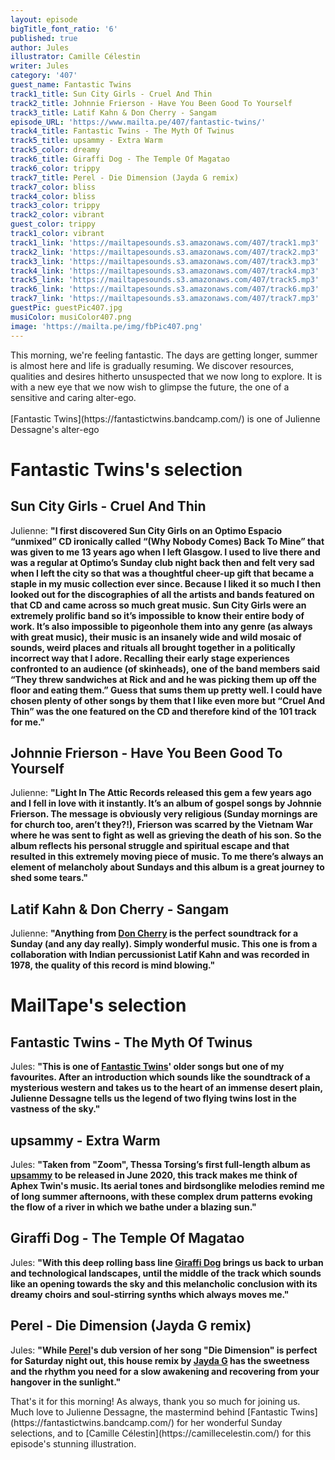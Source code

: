```yaml
---
layout: episode
bigTitle_font_ratio: '6'
published: true
author: Jules
illustrator: Camille Célestin
writer: Jules
category: '407'
guest_name: Fantastic Twins
track1_title: Sun City Girls - Cruel And Thin
track2_title: Johnnie Frierson - Have You Been Good To Yourself
track3_title: Latif Kahn & Don Cherry - Sangam
episode_URL: 'https://www.mailta.pe/407/fantastic-twins/'
track4_title: Fantastic Twins - The Myth Of Twinus
track5_title: upsammy - Extra Warm
track5_color: dreamy
track6_title: Giraffi Dog - The Temple Of Magatao
track6_color: trippy
track7_title: Perel - Die Dimension (Jayda G remix)
track7_color: bliss
track4_color: bliss
track3_color: trippy
track2_color: vibrant
guest_color: trippy
track1_color: vibrant
track1_link: 'https://mailtapesounds.s3.amazonaws.com/407/track1.mp3'
track2_link: 'https://mailtapesounds.s3.amazonaws.com/407/track2.mp3'
track3_link: 'https://mailtapesounds.s3.amazonaws.com/407/track3.mp3'
track4_link: 'https://mailtapesounds.s3.amazonaws.com/407/track4.mp3'
track5_link: 'https://mailtapesounds.s3.amazonaws.com/407/track5.mp3'
track6_link: 'https://mailtapesounds.s3.amazonaws.com/407/track6.mp3'
track7_link: 'https://mailtapesounds.s3.amazonaws.com/407/track7.mp3'
guestPic: guestPic407.jpg
musiColor: musiColor407.png
image: 'https://mailta.pe/img/fbPic407.png'
---
```

<p id="introduction"> This morning, we're feeling fantastic. The days are getting longer, summer is almost here and life is gradually resuming. We discover resources, qualities and desires hitherto unsuspected that we now long to explore. It is with a new eye that we now wish to glimpse the future, the one of a sensitive and caring alter-ego.
<br><br>
[Fantastic Twins](https://fantastictwins.bandcamp.com/) is one of Julienne Dessagne's alter-ego
</p>


# Fantastic Twins's selection

## Sun City Girls - Cruel And Thin
Julienne: **"**I first discovered Sun City Girls on an Optimo Espacio “unmixed” CD ironically called “(Why Nobody Comes) Back To Mine” that was given to me 13 years ago when I left Glasgow. I used to live there and was a regular at Optimo’s Sunday club night back then and felt very sad when I left the city so that was a thoughtful cheer-up gift that became a staple in my music collection ever since. Because I liked it so much I then looked out for the discographies of all the artists and bands featured on that CD and came across so much great music. Sun City Girls were an extremely prolific band so it’s impossible to know their entire body of work. It’s also impossible to pigeonhole them into any genre (as always with great music), their music is an insanely wide and wild mosaic of sounds, weird places and rituals all brought together in a politically incorrect way that I adore. Recalling their early stage experiences confronted to an audience (of skinheads), one of the band members said “They threw sandwiches at Rick and and he was picking them up off the floor and eating them.” Guess that sums them up pretty well. I could have chosen plenty of other songs by them that I like even more but “Cruel And Thin” was the one featured on the CD and therefore kind of the 101 track for me.**"**

## Johnnie Frierson - Have You Been Good To Yourself
Julienne: **"**Light In The Attic Records released this gem a few years ago and I fell in love with it instantly. It’s an album of gospel songs by Johnnie Frierson. The message is obviously very religious (Sunday mornings are for church too, aren’t they?!), Frierson was scarred by the Vietnam War where he was sent to fight as well as grieving the death of his son. So the album reflects his personal struggle and spiritual escape and that resulted in this extremely moving piece of music. To me there’s always an element of melancholy about Sundays and this album is a great journey to shed some tears.**"**

## Latif Kahn & Don Cherry - Sangam
Julienne: **"**Anything from [Don Cherry](https://doncherry.bandcamp.com/) is the perfect soundtrack for a Sunday (and any day really). Simply wonderful music. This one is from a collaboration with Indian percussionist Latif Kahn and was recorded in 1978, the quality of this record is mind blowing.**"**


# MailTape's selection

## Fantastic Twins - The Myth Of Twinus
Jules: **"**This is one of [Fantastic Twins](https://fantastictwins.bandcamp.com/album/collected-twins-1)' older songs but one of my favourites. After an introduction which sounds like the soundtrack of a mysterious western and takes us to the heart of an immense desert plain, Julienne Dessagne tells us the legend of two flying twins lost in the vastness of the sky.**"**

## upsammy - Extra Warm
Jules: **"**Taken from "Zoom", Thessa Torsing’s first full-length album as [upsammy](https://upsammy.bandcamp.com/) to be released in June 2020, this track makes me think of Aphex Twin's music. Its aerial tones and birdsonglike melodies remind me of long summer afternoons, with these complex drum patterns evoking the flow of a river in which we bathe under a blazing sun.**"**

## Giraffi Dog - The Temple Of Magatao
Jules: **"**With this deep rolling bass line [Giraffi Dog](https://www.facebook.com/giraffidog/) brings us back to urban and technological landscapes, until the middle of the track which sounds like an opening towards the sky and this melancholic conclusion with its dreamy choirs and soul-stirring synths which always moves me.**"**

## Perel - Die Dimension (Jayda G remix)
Jules: **"**While [Perel](https://perelmusic.bandcamp.com/)'s dub version of her song "Die Dimension" is perfect for Saturday night out, this house remix by [Jayda G](https://jaydag.bandcamp.com/) has the sweetness and the rhythm you need for a slow awakening and recovering from your hangover in the sunlight.**"**


<p id="outroduction">That's it for this morning! As always, thank you so much for joining us. Much love to Julienne Dessagne, the mastermind behind [Fantastic Twins](https://fantastictwins.bandcamp.com/) for her wonderful Sunday selections, and to [Camille Célestin](https://camillecelestin.com/) for this episode's stunning illustration.</p>
